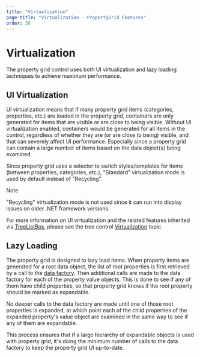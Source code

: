 ```yaml
---
title: "Virtualization"
page-title: "Virtualization - PropertyGrid Features"
order: 30
---
```

# Virtualization

The property grid control uses both UI virtualization and lazy loading techniques to achieve maximum performance.

## UI Virtualization

UI virtualization means that if many property grid items (categories, properties, etc.) are loaded in the property grid, containers are only generated for items that are visible or are close to being visible.  Without UI virtualization enabled, containers would be generated for all items in the control, regardless of whether they are (or are close to being) visible, and that can severely affect UI performance.  Especially since a property grid can contain a large number of items based on the data object(s) being examined.

Since property grid uses a selector to switch styles/templates for items (between properties, categories, etc.), "Standard" virtualization mode is used by default instead of "Recycling".

> [!NOTE]
> "Recycling" virtualization mode is not used since it can run into display issues on older .NET framework versions.

For more information on UI virtualization and the related features inherited via [TreeListBox](xref:ActiproSoftware.Windows.Controls.Grids.TreeListBox), please see the tree control [Virtualization](../tree-control-features/virtualization.md) topic.

## Lazy Loading

The property grid is designed to lazy load items.  When property items are generated for a root data object, the list of root properties is first retrieved by a call to the [data factory](data-models.md).  Then additional calls are made to the data factory for each of the property value objects.  This is done to see if any of them have child properties, so that property grid knows if the root property should be marked as expandable.

No deeper calls to the data factory are made until one of those root properties is expanded, at which point each of the child properties of the expanded property's value object are examined in the same way to see if any of them are expandable.

This process ensures that if a large hierarchy of expandable objects is used with property grid, it's doing the minimum number of calls to the data factory to keep the property grid UI up-to-date.
